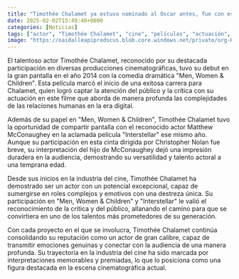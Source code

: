 ```yaml
---
title: "Timothée Chalamet ya estuvo nominado al Oscar antes, fue con esta obra maestra que está en streaming y te hará llorar"
date: 2025-02-02T15:49:40+0000
categories: [Noticias]
tags: ["actor", "Timothée Chalamet", "cine", "películas", "actuación", "crítica", "talento."]
image: "https://oaidalleapiprodscus.blob.core.windows.net/private/org-HKmKxpuNw3Y88lm4EBrIPq0n/user-ZwiCXOggLL8ZNNKE2g7rXFmV/img-jrfKyQ2iPHQWhRlI73sifrgR.png?st=2025-02-02T14%3A49%3A40Z&se=2025-02-02T16%3A49%3A40Z&sp=r&sv=2024-08-04&sr=b&rscd=inline&rsct=image/png&skoid=d505667d-d6c1-4a0a-bac7-5c84a87759f8&sktid=a48cca56-e6da-484e-a814-9c849652bcb3&skt=2025-02-02T01%3A02%3A11Z&ske=2025-02-03T01%3A02%3A11Z&sks=b&skv=2024-08-04&sig=LRI3Hlyg6v3rziyp5GUA1nHolJ5IeHkhvmrKWMfaGrI%3D"
---
```


El talentoso actor Timothée Chalamet, reconocido por su destacada participación en diversas producciones cinematográficas, tuvo su debut en la gran pantalla en el año 2014 con la comedia dramática "Men, Women & Children". Esta película marcó el inicio de una exitosa carrera para Chalamet, quien logró captar la atención del público y la crítica con su actuación en este filme que aborda de manera profunda las complejidades de las relaciones humanas en la era digital.

Además de su papel en "Men, Women & Children", Timothée Chalamet tuvo la oportunidad de compartir pantalla con el reconocido actor Matthew McConaughey en la aclamada película "Interstellar" ese mismo año. Aunque su participación en esta cinta dirigida por Christopher Nolan fue breve, su interpretación del hijo de McConaughey dejó una impresión duradera en la audiencia, demostrando su versatilidad y talento actoral a una temprana edad.

Desde sus inicios en la industria del cine, Timothée Chalamet ha demostrado ser un actor con un potencial excepcional, capaz de sumergirse en roles complejos y emotivos con una destreza única. Su participación en "Men, Women & Children" y "Interstellar" le valió el reconocimiento de la crítica y del público, allanando el camino para que se convirtiera en uno de los talentos más prometedores de su generación.

Con cada proyecto en el que se involucra, Timothée Chalamet continúa consolidando su reputación como un actor de gran calibre, capaz de transmitir emociones genuinas y conectar con la audiencia de una manera profunda. Su trayectoria en la industria del cine ha sido marcada por interpretaciones memorables y premiadas, lo que lo posiciona como una figura destacada en la escena cinematográfica actual.
    